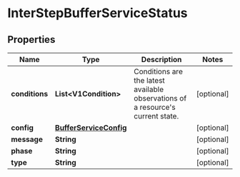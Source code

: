 

# InterStepBufferServiceStatus


## Properties

| Name | Type | Description | Notes |
|------------ | ------------- | ------------- | -------------|
|**conditions** | **List&lt;V1Condition&gt;** | Conditions are the latest available observations of a resource&#39;s current state. |  [optional] |
|**config** | [**BufferServiceConfig**](BufferServiceConfig.md) |  |  [optional] |
|**message** | **String** |  |  [optional] |
|**phase** | **String** |  |  [optional] |
|**type** | **String** |  |  [optional] |



